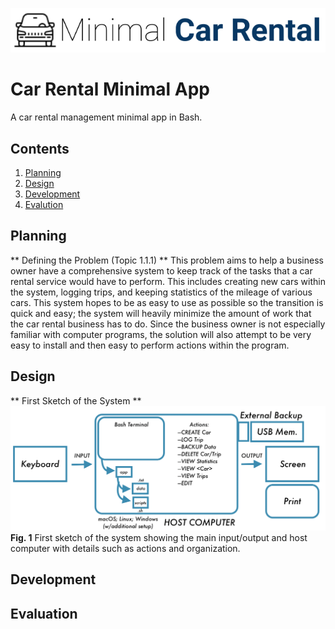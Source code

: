 ![CarRental](logo.png)

Car Rental Minimal App
===========================

A car rental management minimal app in Bash.

Contents
-----
  1. [Planning](#planning)
  1. [Design](#design)
  1. [Development](#development)
  1. [Evalution](#evaluation)

Planning
----------
** Defining the Problem (Topic 1.1.1) **
This problem aims to help a business owner have a comprehensive system to keep track of the tasks that a car rental service would have to perform. This includes creating new cars within the system, logging trips, and keeping statistics of the mileage of various cars. This system hopes to be as easy to use as possible so the transition is quick and easy; the system will heavily minimize the amount of work that the car rental business has to do. Since the business owner is not especially familiar with computer programs, the solution will also attempt to be very easy to install and then easy to perform actions within the program.

Design
---------
** First Sketch of the System **
![System Diagram](SystemDiagram.png)
**Fig. 1** First sketch of the system showing the main input/output and host computer with details such as actions and organization.

Development
--------

Evaluation
-----------



